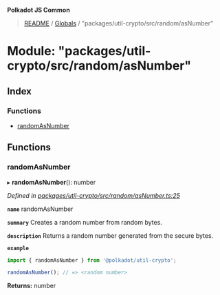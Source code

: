 **Polkadot JS Common**

> [README](../README.md) / [Globals](../globals.md) / "packages/util-crypto/src/random/asNumber"

# Module: "packages/util-crypto/src/random/asNumber"

## Index

### Functions

* [randomAsNumber](_packages_util_crypto_src_random_asnumber_.md#randomasnumber)

## Functions

### randomAsNumber

▸ **randomAsNumber**(): number

*Defined in [packages/util-crypto/src/random/asNumber.ts:25](https://github.com/polkadot-js/common/blob/dd1220ac/packages/util-crypto/src/random/asNumber.ts#L25)*

**`name`** randomAsNumber

**`summary`** Creates a random number from random bytes.

**`description`** 
Returns a random number generated from the secure bytes.

**`example`** 
<BR>

```javascript
import { randomAsNumber } from '@polkadot/util-crypto';

randomAsNumber(); // => <random number>
```

**Returns:** number
